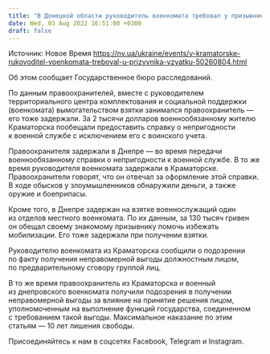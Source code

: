 ```yaml
---
title: "В Донецкой области руководитель военкомата требовал у призывника взятку за справку о непригодности к службе — ГБР"
date: Wed, 03 Aug 2022 16:51:00 +0300
draft: false
---
```

Источник: Новое Время https://nv.ua/ukraine/events/v-kramatorske-rukovoditel-voenkomata-treboval-u-prizyvnika-vzyatku-50260804.html


 Об этом сообщает Государственное бюро расследований.

По данным правоохранителей, вместе с руководителем территориального центра комплектования и социальной поддержки (военкомата) вымогательством взятки занимался правоохранитель — его тоже задержали. За 2 тысячи долларов военнообязанному жителю Краматорска пообещали предоставить справку о непригодности к военной службе с исключением его с воинского учета.

Правоохранителя задержали в Днепре — во время передачи военнообязанному справки о непригодности к военной службе. В то же время руководителя военкомата задержали в Краматорске. Правоохранители говорят, что он отвечал за оформление этой справки. В ходе обысков у злоумышленников обнаружили деньги, а также оружие и боеприпасы.

Кроме того, в Днепре задержан на взятке военнослужащий один из отделов местного военкомата. По их данным, за 130 тысяч гривен он обещал своему знакомому призывнику помочь избежать мобилизации. Его тоже задержали при получении взятки.

Руководителю военкомата из Краматорска сообщили о подозрении по факту получения неправомерной выгоды должностным лицом, по предварительному сговору группой лиц.

В то же время правоохранитель из Краматорска и военный из днепровского военкомата получили подозрения в получении неправомерной выгоды за влияние на принятие решения лицом, уполномоченным на выполнение функций государства, соединенном с требованием такой выгоды. Максимальное наказание по этим статьям — 10 лет лишения свободы.

Присоединяйтесь к нам в соцсетях Facebook, Telegram и Instagram.
